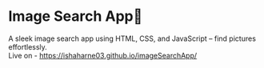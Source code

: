 # Image Search App📸
A sleek image search app using HTML, CSS, and JavaScript – find pictures effortlessly.<br>
Live on - https://ishaharne03.github.io/imageSearchApp/
